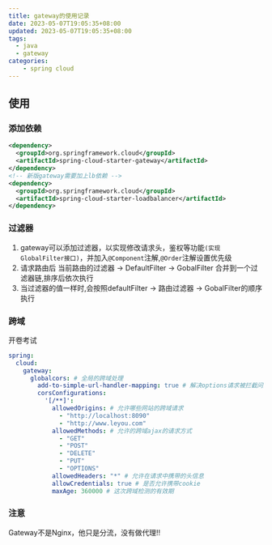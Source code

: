 ```yaml
---
title: gateway的使用记录
date: 2023-05-07T19:05:35+08:00
updated: 2023-05-07T19:05:35+08:00
tags:
  - java
  - gateway
categories:
    - spring cloud
---
```

## 使用

### 添加依赖

```xml
<dependency>
  <groupId>org.springframework.cloud</groupId>
  <artifactId>spring-cloud-starter-gateway</artifactId>
</dependency>
<!-- 新版gateway需要加上lb依赖 -->
<dependency>
  <groupId>org.springframework.cloud</groupId>
  <artifactId>spring-cloud-starter-loadbalancer</artifactId>
</dependency>
```

### 过滤器  

1. gateway可以添加过滤器，以实现修改请求头，鉴权等功能`(实现GlobalFilter接口)`，并加入`@Component`注解,`@Order`注解设置优先级  
2. 请求路由后 当前路由的过滤器 -> DefaultFilter -> GobalFilter 合并到一个过滤器链,排序后依次执行  
3. 当过滤器的值一样时,会按照defaultFilter -> 路由过滤器 -> GobalFilter的顺序执行

### 跨域

开卷考试

```yml
spring:
  cloud:
    gateway:
      globalcors: # 全局的跨域处理
        add-to-simple-url-handler-mapping: true # 解决options请求被拦截问题
        corsConfigurations:
          '[/**]':
            allowedOrigins: # 允许哪些网站的跨域请求
              - "http://localhost:8090"
              - "http://www.leyou.com"
            allowedMethods: # 允许的跨域ajax的请求方式
              - "GET"
              - "POST"
              - "DELETE"
              - "PUT"
              - "OPTIONS"
            allowedHeaders: "*" # 允许在请求中携带的头信息
            allowCredentials: true # 是否允许携带cookie
            maxAge: 360000 # 这次跨域检测的有效期
```

### 注意

Gateway不是Nginx，他只是分流，没有做代理!!
